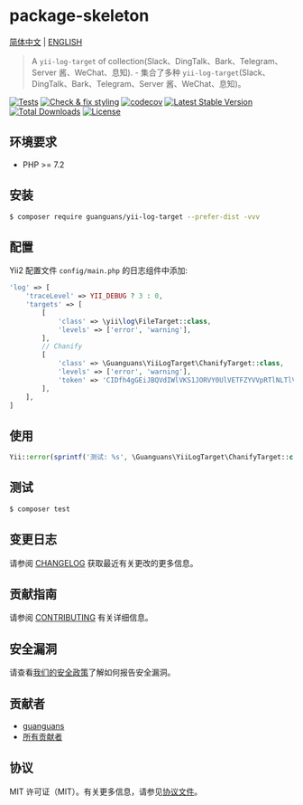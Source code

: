 # package-skeleton

[简体中文](README-CN.md) | [ENGLISH](README.md)

> A `yii-log-target` of collection(Slack、DingTalk、Bark、Telegram、Server 酱、WeChat、息知). - 集合了多种 `yii-log-target`(Slack、DingTalk、Bark、Telegram、Server 酱、WeChat、息知)。

[![Tests](https://github.com/guanguans/yii-log-target/workflows/Tests/badge.svg)](https://github.com/guanguans/yii-log-target/actions)
[![Check & fix styling](https://github.com/guanguans/yii-log-target/workflows/Check%20&%20fix%20styling/badge.svg)](https://github.com/guanguans/yii-log-target/actions)
[![codecov](https://codecov.io/gh/guanguans/yii-log-target/branch/main/graph/badge.svg?token=URGFAWS6S4)](https://codecov.io/gh/guanguans/yii-log-target)
[![Latest Stable Version](https://poser.pugx.org/guanguans/yii-log-target/v)](//packagist.org/packages/guanguans/yii-log-target)
[![Total Downloads](https://poser.pugx.org/guanguans/yii-log-target/downloads)](//packagist.org/packages/guanguans/yii-log-target)
[![License](https://poser.pugx.org/guanguans/yii-log-target/license)](//packagist.org/packages/guanguans/yii-log-target)

## 环境要求

* PHP >= 7.2

## 安装

``` bash
$ composer require guanguans/yii-log-target --prefer-dist -vvv
```

## 配置

Yii2 配置文件 `config/main.php` 的日志组件中添加:

``` php
'log' => [
    'traceLevel' => YII_DEBUG ? 3 : 0,
    'targets' => [
        [
            'class' => \yii\log\FileTarget::class,
            'levels' => ['error', 'warning'],
        ],
        // Chanify
        [
            'class' => \Guanguans\YiiLogTarget\ChanifyTarget::class,
            'levels' => ['error', 'warning'],
            'token' => 'CIDfh4gGEiJBQVdIWlVKS1JORVY0UlVETFZYVVpRTlNLTlVZVlZPT1JFGhR7vAyf8Uj5UQhhK4n6QfVzih96QyIECAEQAQ',
        ],
    ],
]
```

## 使用

``` php
Yii::error(sprintf('测试: %s', \Guanguans\YiiLogTarget\ChanifyTarget::class));
```

## 测试

``` bash
$ composer test
```

## 变更日志

请参阅 [CHANGELOG](CHANGELOG.md) 获取最近有关更改的更多信息。

## 贡献指南

请参阅 [CONTRIBUTING](.github/CONTRIBUTING.md) 有关详细信息。

## 安全漏洞

请查看[我们的安全政策](../../security/policy)了解如何报告安全漏洞。

## 贡献者

* [guanguans](https://github.com/guanguans)
* [所有贡献者](../../contributors)

## 协议

MIT 许可证（MIT）。有关更多信息，请参见[协议文件](LICENSE)。
